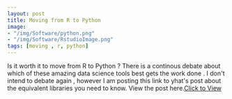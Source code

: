 ```yaml
---
layout: post
title: Moving from R to Python
image: 
- "/img/Software/python.png"
- "/img/Software/RstudioImage.png"
tags: [moving , r, python]
---
```


Is it worth it to move from R to Python ? There is a continous debate about which of these amazing data science tools best gets the work done . I don't intend to debate again , however I am posting this link to yhat's post about the equivalent libraries you need to know.
View the post here.[Click to View](http://blog.yhat.com/posts/moving-from-r-to-python.html)
